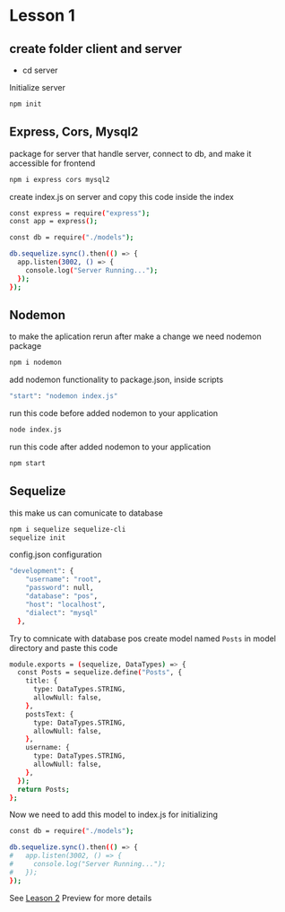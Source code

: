 # Lesson 1

## create folder client and server

- cd server

Initialize server

```bash
npm init
```

## Express, Cors, Mysql2

package for server that handle server, connect to db, and make it accessible for frontend

```bash
npm i express cors mysql2
```

create index.js on server and copy this code inside the index

```bash
const express = require("express");
const app = express();

const db = require("./models");

db.sequelize.sync().then(() => {
  app.listen(3002, () => {
    console.log("Server Running...");
  });
});
```

## Nodemon

to make the aplication rerun after make a change we need nodemon package

```bash
npm i nodemon
```

add nodemon functionality to package.json, inside scripts

```bash
"start": "nodemon index.js"
```

run this code before added nodemon to your application

```bash
node index.js
```

run this code after added nodemon to your application

```bash
npm start
```

## Sequelize

this make us can comunicate to database

```bash
npm i sequelize sequelize-cli
sequelize init
```

config.json configuration

```bash
"development": {
    "username": "root",
    "password": null,
    "database": "pos",
    "host": "localhost",
    "dialect": "mysql"
  },
```

Try to comnicate with database pos
create model named `Posts` in model directory and paste this code

```bash
module.exports = (sequelize, DataTypes) => {
  const Posts = sequelize.define("Posts", {
    title: {
      type: DataTypes.STRING,
      allowNull: false,
    },
    postsText: {
      type: DataTypes.STRING,
      allowNull: false,
    },
    username: {
      type: DataTypes.STRING,
      allowNull: false,
    },
  });
  return Posts;
};
```

Now we need to add this model to index.js for initializing

```bash
const db = require("./models");

db.sequelize.sync().then(() => {
#   app.listen(3002, () => {
#     console.log("Server Running...");
#   });
});
```

See [Leason 2](https://lesson2.com) Preview for more details
